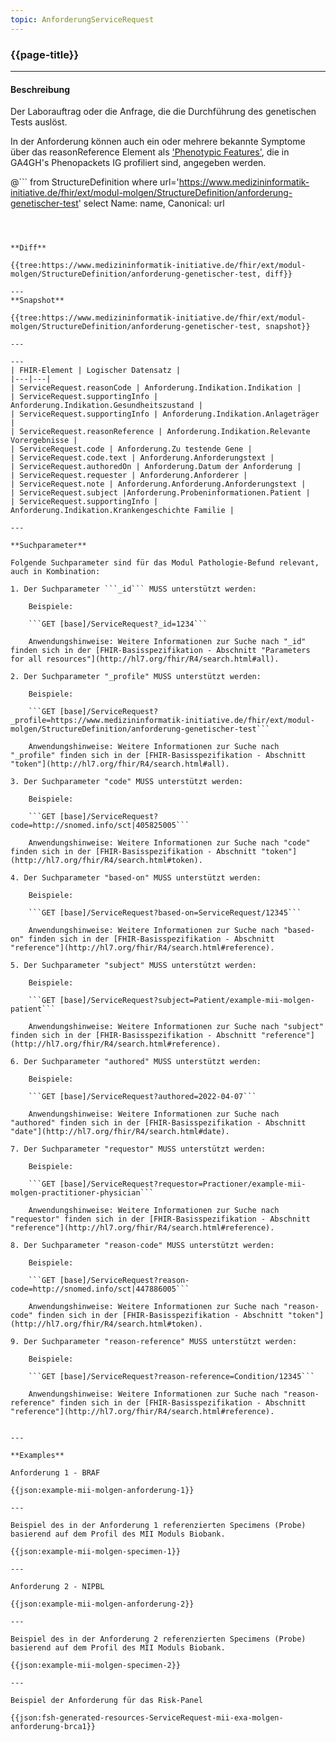 ```yaml
---
topic: AnforderungServiceRequest
---
```


### {{page-title}}

---

#### Beschreibung

Der Laborauftrag oder die Anfrage, die die Durchführung des genetischen Tests auslöst.

In der Anforderung können auch ein oder mehrere bekannte Symptome über das reasonReference Element als ['Phenotypic Features'](https://build.fhir.org/ig/HL7/phenomics-exchange-ig/branches/v0.1.0/StructureDefinition-PhenotypicFeature.html), die in GA4GH's Phenopackets IG profiliert sind, angegeben werden.


@```
from StructureDefinition
where url='https://www.medizininformatik-initiative.de/fhir/ext/modul-molgen/StructureDefinition/anforderung-genetischer-test'
select Name: name, Canonical: url
```



**Diff**

{{tree:https://www.medizininformatik-initiative.de/fhir/ext/modul-molgen/StructureDefinition/anforderung-genetischer-test, diff}}

---
**Snapshot**

{{tree:https://www.medizininformatik-initiative.de/fhir/ext/modul-molgen/StructureDefinition/anforderung-genetischer-test, snapshot}}

---

---
| FHIR-Element | Logischer Datensatz |
|---|---|
| ServiceRequest.reasonCode | Anforderung.Indikation.Indikation |
| ServiceRequest.supportingInfo | Anforderung.Indikation.Gesundheitszustand | 
| ServiceRequest.supportingInfo | Anforderung.Indikation.Anlageträger |
| ServiceRequest.reasonReference | Anforderung.Indikation.Relevante Vorergebnisse |
| ServiceRequest.code | Anforderung.Zu testende Gene |
| ServiceRequest.code.text | Anforderung.Anforderungstext |
| ServiceRequest.authoredOn | Anforderung.Datum der Anforderung |
| ServiceRequest.requester | Anforderung.Anforderer |
| ServiceRequest.note | Anforderung.Anforderung.Anforderungstext |
| ServiceRequest.subject |Anforderung.Probeninformationen.Patient |
| ServiceRequest.supportingInfo | Anforderung.Indikation.Krankengeschichte Familie |

--- 

**Suchparameter**

Folgende Suchparameter sind für das Modul Pathologie-Befund relevant, auch in Kombination:

1. Der Suchparameter ```_id``` MUSS unterstützt werden:

    Beispiele: 

    ```GET [base]/ServiceRequest?_id=1234```
    
    Anwendungshinweise: Weitere Informationen zur Suche nach "_id" finden sich in der [FHIR-Basisspezifikation - Abschnitt "Parameters for all resources"](http://hl7.org/fhir/R4/search.html#all).

2. Der Suchparameter "_profile" MUSS unterstützt werden:

    Beispiele:
    
    ```GET [base]/ServiceRequest?_profile=https://www.medizininformatik-initiative.de/fhir/ext/modul-molgen/StructureDefinition/anforderung-genetischer-test```
    
    Anwendungshinweise: Weitere Informationen zur Suche nach "_profile" finden sich in der [FHIR-Basisspezifikation - Abschnitt "token"](http://hl7.org/fhir/R4/search.html#all). 

3. Der Suchparameter "code" MUSS unterstützt werden:

    Beispiele:

    ```GET [base]/ServiceRequest?code=http://snomed.info/sct|405825005```
    
    Anwendungshinweise: Weitere Informationen zur Suche nach "code" finden sich in der [FHIR-Basisspezifikation - Abschnitt "token"](http://hl7.org/fhir/R4/search.html#token).

4. Der Suchparameter "based-on" MUSS unterstützt werden:

    Beispiele:

    ```GET [base]/ServiceRequest?based-on=ServiceRequest/12345```

    Anwendungshinweise: Weitere Informationen zur Suche nach "based-on" finden sich in der [FHIR-Basisspezifikation - Abschnitt "reference"](http://hl7.org/fhir/R4/search.html#reference).

5. Der Suchparameter "subject" MUSS unterstützt werden:

    Beispiele:

    ```GET [base]/ServiceRequest?subject=Patient/example-mii-molgen-patient```

    Anwendungshinweise: Weitere Informationen zur Suche nach "subject" finden sich in der [FHIR-Basisspezifikation - Abschnitt "reference"](http://hl7.org/fhir/R4/search.html#reference).

6. Der Suchparameter "authored" MUSS unterstützt werden:

    Beispiele:

    ```GET [base]/ServiceRequest?authored=2022-04-07```

    Anwendungshinweise: Weitere Informationen zur Suche nach "authored" finden sich in der [FHIR-Basisspezifikation - Abschnitt "date"](http://hl7.org/fhir/R4/search.html#date).

7. Der Suchparameter "requestor" MUSS unterstützt werden:

    Beispiele:

    ```GET [base]/ServiceRequest?requestor=Practioner/example-mii-molgen-practitioner-physician```

    Anwendungshinweise: Weitere Informationen zur Suche nach "requestor" finden sich in der [FHIR-Basisspezifikation - Abschnitt "reference"](http://hl7.org/fhir/R4/search.html#reference).

8. Der Suchparameter "reason-code" MUSS unterstützt werden:

    Beispiele:

    ```GET [base]/ServiceRequest?reason-code=http://snomed.info/sct|447886005```

    Anwendungshinweise: Weitere Informationen zur Suche nach "reason-code" finden sich in der [FHIR-Basisspezifikation - Abschnitt "token"](http://hl7.org/fhir/R4/search.html#token).

9. Der Suchparameter "reason-reference" MUSS unterstützt werden:

    Beispiele:

    ```GET [base]/ServiceRequest?reason-reference=Condition/12345```

    Anwendungshinweise: Weitere Informationen zur Suche nach "reason-reference" finden sich in der [FHIR-Basisspezifikation - Abschnitt "reference"](http://hl7.org/fhir/R4/search.html#reference).


---

**Examples**

Anforderung 1 - BRAF

{{json:example-mii-molgen-anforderung-1}} 

---

Beispiel des in der Anforderung 1 referenzierten Specimens (Probe) basierend auf dem Profil des MII Moduls Biobank.

{{json:example-mii-molgen-specimen-1}}

---

Anforderung 2 - NIPBL

{{json:example-mii-molgen-anforderung-2}} 

---

Beispiel des in der Anforderung 2 referenzierten Specimens (Probe) basierend auf dem Profil des MII Moduls Biobank.

{{json:example-mii-molgen-specimen-2}}

---

Beispiel der Anforderung für das Risk-Panel

{{json:fsh-generated-resources-ServiceRequest-mii-exa-molgen-anforderung-brca1}}